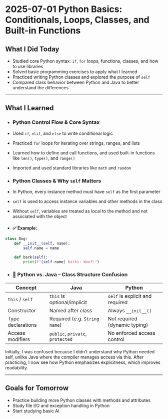 # 2025-07-01 Python Basics: Conditionals, Loops, Classes, and Built-in Functions

## What I Did Today

- Studied core Python syntax: `if`, `for` loops, functions, classes, and how to use libraries  
- Solved basic programming exercises to apply what I learned  
- Practiced writing Python classes and explored the purpose of `self`  
- Compared class behavior between Python and Java to better understand the differences

---

## What I Learned

- ### Python Control Flow & Core Syntax

- Used `if`, `elif`, and `else` to write conditional logic  
- Practiced `for` loops for iterating over strings, ranges, and lists  
- Learned how to define and call functions, and used built-in functions like `len()`, `type()`, and `range()`  
- Imported and used standard libraries like `math` and `random`  

- ### Python Classes & Why `self` Matters

- In Python, every instance method must have `self` as the first parameter  
- `self` is used to access instance variables and other methods in the class  
- Without `self`, variables are treated as local to the method and not associated with the object  

- #### ✅ Example:

```python
class Dog:
    def __init__(self, name):
        self.name = name

    def bark(self):
        print(f"{self.name} barks: Woof!")
```
- ### 🔄 Python vs. Java – Class Structure Confusion
| Concept           | Java                             | Python                          |
| ----------------- | -------------------------------- | ------------------------------- |
| `this` / `self`   | `this` is optional/implicit      | `self` is explicit and required |
| Constructor       | Named after class                | Always `__init__()`             |
| Type declarations | Required (e.g. `String name`)    | Not required (dynamic typing)   |
| Access modifiers  | `public`, `private`, `protected` | No enforced access control      |

Initially, I was confused because I didn’t understand why Python needed self, unlike Java where the compiler manages access via this. After practicing, I now see how Python emphasizes explicitness, which improves readability.

---
## Goals for Tomorrow
- Practice building more Python classes with methods and attributes
- Study file I/O and exception handling in Python
- Start studying basic AI

